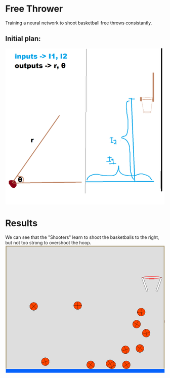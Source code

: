 # Free Thrower
 Training a neural network to shoot basketball free throws consistantly. 

## Initial plan:
![Initial drawing](assets/base.png)

# Results
We can see that the "Shooters" learn to shoot the basketballs to the right, but not too strong to overshoot the hoop.
![result](Winning.gif)